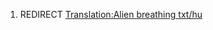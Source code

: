 1.  REDIRECT [Translation:Alien breathing
    txt/hu](Translation:Alien_breathing_txt/hu "wikilink")